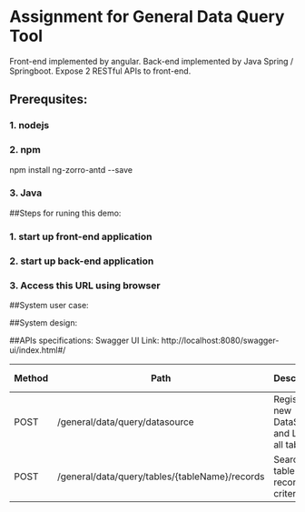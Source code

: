# Assignment for General Data Query Tool
Front-end implemented by angular.
Back-end implemented by Java Spring / Springboot. Expose 2 RESTful APIs to front-end.

## Prerequsites:
### 1. nodejs
### 2. npm
npm install ng-zorro-antd --save
### 3. Java

##Steps for runing this demo:
### 1. start up front-end application
### 2. start up back-end application
### 3. Access this URL using browser

##System user case:

##System design:

##APIs specifications:
Swagger UI Link:
http://localhost:8080/swagger-ui/index.html#/

Method	| Path	| Description	| User authenticated	| Available from UI
------------- | ------------------------- | ------------- |:-------------:|:----------------:|
POST	| /general/data/query/datasource	| Register new DataSource and Load all tables.	          |  | 	
POST	| /general/data/query/tables/{tableName}/records	| Search table records by criteria.	| × | × 
